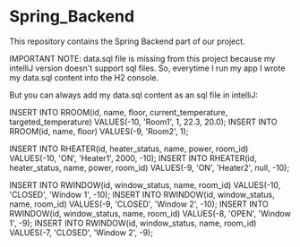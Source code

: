 # Spring_Backend
This repository contains the Spring Backend part of our project.

IMPORTANT NOTE: data.sql file is missing from this project because my intelliJ version doesn't support sql files. So, everytime I run my app I wrote my data.sql content into the H2 console.

But you can always add my data.sql content as an sql file in intelliJ:

INSERT INTO RROOM(id, name, floor, current_temperature, targeted_temperature) VALUES(-10, 'Room1', 1, 22.3, 20.0);
INSERT INTO RROOM(id, name, floor) VALUES(-9, 'Room2', 1);

INSERT INTO RHEATER(id, heater_status, name, power, room_id) VALUES(-10, 'ON', 'Heater1', 2000, -10);
INSERT INTO RHEATER(id, heater_status, name, power, room_id) VALUES(-9, 'ON', 'Heater2', null, -10);

INSERT INTO RWINDOW(id, window_status, name, room_id) VALUES(-10, 'CLOSED', 'Window 1', -10);
INSERT INTO RWINDOW(id, window_status, name, room_id) VALUES(-9, 'CLOSED', 'Window 2', -10);
INSERT INTO RWINDOW(id, window_status, name, room_id) VALUES(-8, 'OPEN', 'Window 1', -9);
INSERT INTO RWINDOW(id, window_status, name, room_id) VALUES(-7, 'CLOSED', 'Window 2', -9);
